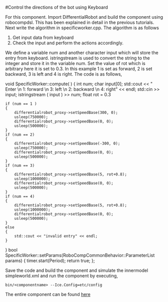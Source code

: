 #Control the directions of the bot using Keyboard

For this component. Import DifferentialRobot and build the component using robocompdsl. This has been explained in detail in the previous tutorials. Next write the algorithm in specificworker.cpp. The algorithm is as follows

1. Get input data from keyboard
2. Check the input and perform the actions accordingly.

We define a variable num and another character input which will store the entry from keyboard. istringstream is used to convert the string to the integer and store it in the variable num. Set the value of rot which is arbitrary here it is set to 0.3. In this example 1 is set as forward, 2 is set backward, 3 is left and 4 is right. The code is as follows,

void SpecificWorker::compute( )
{
	int num;
	char input[0];
	std::cout << " Enter \n 1: forward \n 3: left \n 2: backward \n 4: right" << endl;
	std::cin >> input;
	istringstream ( input ) >> num;
	float rot = 0.3

	if (num == 1 )
	{
		differentialrobot_proxy->setSpeedBase(300, 0); 
  		usleep(750000);
		differentialrobot_proxy->setSpeedBase(0, 0); 
  		usleep(500000);
	}
	if (num == 2)
	{
		differentialrobot_proxy->setSpeedBase(-300, 0); 
  		usleep(750000);
		differentialrobot_proxy->setSpeedBase(0, 0); 
  		usleep(500000);
	}
	if (num == 3)
	{
		differentialrobot_proxy->setSpeedBase(5, rot+0.8); 
  		usleep(1000000);
		differentialrobot_proxy->setSpeedBase(0, 0); 
  		usleep(500000);
	}
	if (num == 4)
	{
		differentialrobot_proxy->setSpeedBase(5, rot+0.8); 
  		usleep(1000000);
		differentialrobot_proxy->setSpeedBase(0, 0); 
  		usleep(500000);
	}
	else
	{
		std::cout << "invalid entry" << endl;
	}


}
bool SpecificWorker::setParams(RoboCompCommonBehavior::ParameterList params)
{
	timer.start(Period);
	return true;
};

Save the code and build the component and simulate the innermodel simpleworld.xml and run the component by executing,

	bin/<componentname> --Ice.Config=etc/config

The entire component can be found [here](https://github.com/parasKumarSahu/robocomp-coding-examples/tree/master/Cpp-examples/keyboardRobotController)
